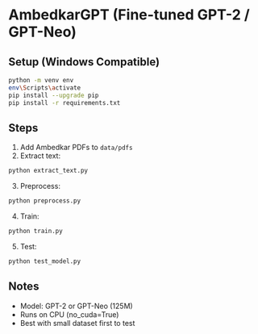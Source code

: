 # AmbedkarGPT (Fine-tuned GPT-2 / GPT-Neo)

## Setup (Windows Compatible)
```bash
python -m venv env
env\Scripts\activate
pip install --upgrade pip
pip install -r requirements.txt
```

## Steps
1. Add Ambedkar PDFs to `data/pdfs`
2. Extract text:
```bash
python extract_text.py
```
3. Preprocess:
```bash
python preprocess.py
```
4. Train:
```bash
python train.py
```
5. Test:
```bash
python test_model.py
```

## Notes
- Model: GPT-2 or GPT-Neo (125M)
- Runs on CPU (no_cuda=True)
- Best with small dataset first to test
